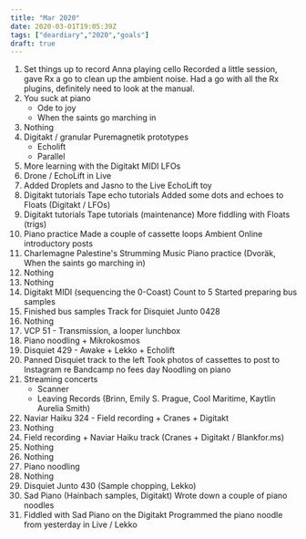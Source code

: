 ```yaml
---
title: "Mar 2020"
date: 2020-03-01T19:05:39Z
tags: ["deardiary","2020","goals"]
draft: true
---
```


1. Set things up to record Anna playing cello
   Recorded a little session, gave Rx a go to clean up the ambient noise.
   Had a go with all the Rx plugins, definitely need to look at the manual.
2. You suck at piano
     - Ode to joy
     - When the saints go marching in
3. Nothing
4. Digitakt / granular
   Puremagnetik prototypes
     - Echolift
     - Parallel
5. More learning with the Digitakt MIDI LFOs
6. Drone / EchoLift in Live
7. Added Droplets and Jasno to the Live EchoLift toy
8. Digitakt tutorials
   Tape echo tutorials
   Added some dots and echoes to Floats (Digitakt / LFOs)
9. Digitakt tutorials
   Tape tutorials (maintenance)
   More fiddling with Floats (trigs)
10. Piano practice
    Made a couple of cassette loops
    Ambient Online introductory posts
11. Charlemagne Palestine's Strumming Music
    Piano practice (Dvoräk, When the saints go marching in)
12. Nothing
13. Nothing
14. Digitakt MIDI (sequencing the 0-Coast)
    Count to 5
    Started preparing bus samples
15. Finished bus samples
    Track for Disquiet Junto 0428
16. Nothing
17. VCP 51 - Transmission, a looper lunchbox
18. Piano noodling + Mikrokosmos
19. Disquiet 429 - Awake + Lekko + Echolift
20. Panned Disquiet track to the left
    Took photos of cassettes to post to Instagram re Bandcamp no fees day
    Noodling on piano
21. Streaming concerts
      - Scanner
      - Leaving Records (Brinn, Emily S. Prague, Cool Maritime, Kaytlin Aurelia Smith)
22. Naviar Haiku 324 - Field recording + Cranes + Digitakt
23. Nothing
24. Field recording + Naviar Haiku track (Cranes + Digitakt / Blankfor.ms)
25. Nothing
26. Nothing
27. Piano noodling
28. Nothing
29. Disquiet Junto 430 (Sample chopping, Lekko)
30. Sad Piano (Hainbach samples, Digitakt)
    Wrote down a couple of piano noodles
31. Fiddled with Sad Piano on the Digitakt
    Programmed the piano noodle from yesterday in Live / Lekko
